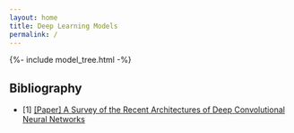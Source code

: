 ```yaml
---
layout: home
title: Deep Learning Models
permalink: /
---
```


{%- include model_tree.html -%}

## Bibliography

- [1] [[Paper] A Survey of the Recent Architectures of Deep Convolutional Neural Networks](https://arxiv.org/pdf/1901.06032)
